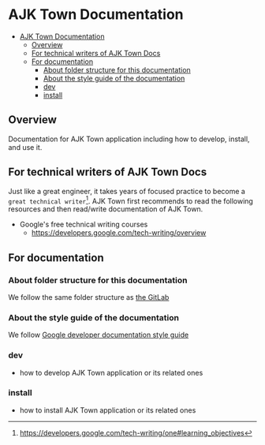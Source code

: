 # AJK Town Documentation

<!-- TOC -->

- [AJK Town Documentation](#ajk-town-documentation)
  - [Overview](#overview)
  - [For technical writers of AJK Town Docs](#for-technical-writers-of-ajk-town-docs)
  - [For documentation](#for-documentation)
    - [About folder structure for this documentation](#about-folder-structure-for-this-documentation)
    - [About the style guide of the documentation](#about-the-style-guide-of-the-documentation)
    - [dev](#dev)
    - [install](#install)

<!-- /TOC -->

## Overview
Documentation for AJK Town application including how to develop, install, and use it.

## For technical writers of AJK Town Docs

Just like a great engineer, it takes years of focused practice to become a `great technical writer`[^1]. AJK Town first recommends to read the following resources and then read/write documentation of AJK Town.

- Google's free technical writing courses
  - https://developers.google.com/tech-writing/overview

## For documentation

### About folder structure for this documentation
We follow the same folder structure as [the GitLab](https://docs.gitlab.com/ee/development/documentation/site_architecture/folder_structure.html)


### About the style guide of the documentation
We follow [Google developer documentation style guide](https://developers.google.com/style)

### dev
- how to develop AJK Town application or its related ones

### install
- how to install AJK Town application or its related ones

<!-- Footnote -->

[^1]: https://developers.google.com/tech-writing/one#learning_objectives

<!-- Footnote -->
